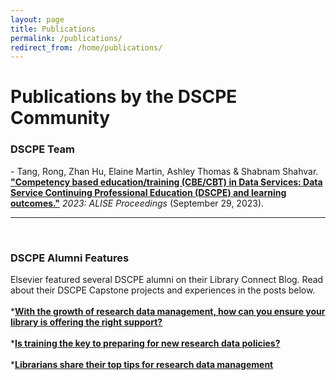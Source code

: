 ```yaml
---
layout: page
title: Publications
permalink: /publications/
redirect_from: /home/publications/
---
```



<h1>Publications by the DSCPE Community</h1>

<h3>DSCPE Team </h3>
  - Tang, Rong, Zhan Hu, Elaine Martin, Ashley Thomas & Shabnam Shahvar. <a href="https://doi.org/10.21900/j.alise.2023.1276" target="_blank"><b>"Competency based education/training (CBE/CBT) in Data Services: Data Service Continuing Professional Education (DSCPE) and learning outcomes."</b></a> <i>2023: ALISE Proceedings</i> (September 29, 2023).

---
<br>
<h3>DSCPE Alumni Features</h3>
Elsevier featured several DSCPE alumni on their Library Connect Blog. Read  about their DSCPE Capstone projects and experiences in the posts below.
<br>
<br> *<a href="https://www.elsevier.com/connect/with-the-growth-of-research-data-management-how-can-you-ensure-your-library" target="_blank"><b>With the growth of research data management, how can you ensure your library is offering the right support?</b></a><br>

<br>
  *<a href="https://www.elsevier.com/connect/is-training-the-key-to-preparing-for-new-research-data-policies" target="_blank"><b>Is training the key to preparing for new research data policies?</b></a><br>

<br>
  *<a href="https://www.elsevier.com/connect/librarians-share-their-top-tips-for-research-data-management" target="_blank"><b>Librarians share their top tips for research data management</b></a>
